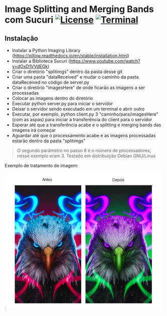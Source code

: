 # Image Splitting and Merging Bands com Sucuri [![License](https://img.shields.io/badge/License-Apache%202.0-blue.svg)](https://opensource.org/licenses/Apache-2.0) [![Terminal](https://badgen.net/badge/icon/terminal?icon=terminal&label)](https://www.microsoft.com/en-us/windows)

## Instalação

- Instalar a Python Imaging Library (https://pillow.readthedocs.io/en/stable/installation.html) 
- Instalar a Biblioteca Sucuri (https://www.youtube.com/watch?v=dOxD1VVdEGk)
- Criar o diretório "splitimgs" dentro da pasta desse git
- Criar uma pasta "dataReceived" e mudar o caminho da pasta dataReceived no código de server.py
- Criar o diretório "imagesHere" de onde ficarão as imagens a ser processadas
- Colocar as imagens dentro do diretório 
- Executar python server.py para iniciar o servidor
- Deixar o servidor sendo executado em um terminal e abrir outro
- Executar, por exemplo, python client.py 3 "caminho/para/imagesHere" (com as aspas) para iniciar a transferência do client para o servidor
- Esperar até que a transferência acabe e o splitting e merging bands das imagens irá começar
- Aguardar até que o processamento acabe e as imagens processadas estarão dentro da pasta "splitimgs"

> O segundo parâmetro no passo 8 é o número de processadores, nesse exemplo eram 3.
> Testado em distribuição Debian GNU/Linux 

Exemplo de tratamento de imagem:

![Antes e Depois](https://github.com/renanbaqui/sistdist/blob/main/processing.png)
